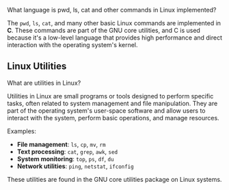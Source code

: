 What language is pwd, ls, cat and other commands in Linux implemented?

The `pwd`, `ls`, `cat`, and many other basic Linux commands are implemented in **C**. These commands are part of the GNU core utilities, and C is  used because it's a low-level language that provides high performance and direct interaction with the operating system's kernel.

## Linux Utilities

What are utilities in Linux?

Utilities in Linux are small programs or tools designed to perform specific tasks, often related to system management and file manipulation. They are part of the operating system's user-space software and allow users to interact with the system, perform basic operations, and manage resources.

Examples:

- **File management**: `ls`, `cp`, `mv`, `rm`
- **Text processing**: `cat`, `grep`, `awk`, `sed`
- **System monitoring**: `top`, `ps`, `df`, `du`
- **Network utilities**: `ping`, `netstat`, `ifconfig`

These utilities are found in the GNU core utilities package on Linux systems.
